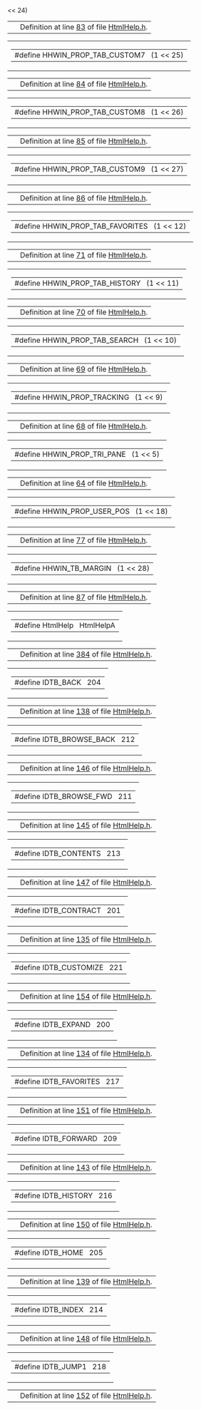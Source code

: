  &lt;&lt; 24)</td>
</tr>
</tbody>
</table></td>
</tr>
</tbody>
</table>

|  |  |
|----|----|
|   | Definition at line <a href="HtmlHelp_8h-source.md#l00083" class="el">83</a> of file <a href="HtmlHelp_8h-source.md" class="el">HtmlHelp.h</a>. |

<span id="468a827a84fa8bcae978f341859584dd" class="anchor"></span>

<table class="mdTable" data-cellpadding="2" data-cellspacing="0">
<colgroup>
<col style="width: 100%" />
</colgroup>
<tbody>
<tr>
<td class="mdRow"><table data-cellpadding="0" data-cellspacing="0" data-border="0">
<tbody>
<tr>
<td class="md" data-nowrap="" data-valign="top">#define HHWIN_PROP_TAB_CUSTOM7   (1 &lt;&lt; 25)</td>
</tr>
</tbody>
</table></td>
</tr>
</tbody>
</table>

|  |  |
|----|----|
|   | Definition at line <a href="HtmlHelp_8h-source.md#l00084" class="el">84</a> of file <a href="HtmlHelp_8h-source.md" class="el">HtmlHelp.h</a>. |

<span id="f3c5fe66b63eb7ffea47ec1d53894655" class="anchor"></span>

<table class="mdTable" data-cellpadding="2" data-cellspacing="0">
<colgroup>
<col style="width: 100%" />
</colgroup>
<tbody>
<tr>
<td class="mdRow"><table data-cellpadding="0" data-cellspacing="0" data-border="0">
<tbody>
<tr>
<td class="md" data-nowrap="" data-valign="top">#define HHWIN_PROP_TAB_CUSTOM8   (1 &lt;&lt; 26)</td>
</tr>
</tbody>
</table></td>
</tr>
</tbody>
</table>

|  |  |
|----|----|
|   | Definition at line <a href="HtmlHelp_8h-source.md#l00085" class="el">85</a> of file <a href="HtmlHelp_8h-source.md" class="el">HtmlHelp.h</a>. |

<span id="02cc566819e877345fcb448ab9a27d1f" class="anchor"></span>

<table class="mdTable" data-cellpadding="2" data-cellspacing="0">
<colgroup>
<col style="width: 100%" />
</colgroup>
<tbody>
<tr>
<td class="mdRow"><table data-cellpadding="0" data-cellspacing="0" data-border="0">
<tbody>
<tr>
<td class="md" data-nowrap="" data-valign="top">#define HHWIN_PROP_TAB_CUSTOM9   (1 &lt;&lt; 27)</td>
</tr>
</tbody>
</table></td>
</tr>
</tbody>
</table>

|  |  |
|----|----|
|   | Definition at line <a href="HtmlHelp_8h-source.md#l00086" class="el">86</a> of file <a href="HtmlHelp_8h-source.md" class="el">HtmlHelp.h</a>. |

<span id="edfcabb5e08a905e71ca4b4425dd33a8" class="anchor"></span>

<table class="mdTable" data-cellpadding="2" data-cellspacing="0">
<colgroup>
<col style="width: 100%" />
</colgroup>
<tbody>
<tr>
<td class="mdRow"><table data-cellpadding="0" data-cellspacing="0" data-border="0">
<tbody>
<tr>
<td class="md" data-nowrap="" data-valign="top">#define HHWIN_PROP_TAB_FAVORITES   (1 &lt;&lt; 12)</td>
</tr>
</tbody>
</table></td>
</tr>
</tbody>
</table>

|  |  |
|----|----|
|   | Definition at line <a href="HtmlHelp_8h-source.md#l00071" class="el">71</a> of file <a href="HtmlHelp_8h-source.md" class="el">HtmlHelp.h</a>. |

<span id="44a6c5cb1b039e5bedcdb42b5d42380f" class="anchor"></span>

<table class="mdTable" data-cellpadding="2" data-cellspacing="0">
<colgroup>
<col style="width: 100%" />
</colgroup>
<tbody>
<tr>
<td class="mdRow"><table data-cellpadding="0" data-cellspacing="0" data-border="0">
<tbody>
<tr>
<td class="md" data-nowrap="" data-valign="top">#define HHWIN_PROP_TAB_HISTORY   (1 &lt;&lt; 11)</td>
</tr>
</tbody>
</table></td>
</tr>
</tbody>
</table>

|  |  |
|----|----|
|   | Definition at line <a href="HtmlHelp_8h-source.md#l00070" class="el">70</a> of file <a href="HtmlHelp_8h-source.md" class="el">HtmlHelp.h</a>. |

<span id="61d020303fc70015bd847ec148629fd3" class="anchor"></span>

<table class="mdTable" data-cellpadding="2" data-cellspacing="0">
<colgroup>
<col style="width: 100%" />
</colgroup>
<tbody>
<tr>
<td class="mdRow"><table data-cellpadding="0" data-cellspacing="0" data-border="0">
<tbody>
<tr>
<td class="md" data-nowrap="" data-valign="top">#define HHWIN_PROP_TAB_SEARCH   (1 &lt;&lt; 10)</td>
</tr>
</tbody>
</table></td>
</tr>
</tbody>
</table>

|  |  |
|----|----|
|   | Definition at line <a href="HtmlHelp_8h-source.md#l00069" class="el">69</a> of file <a href="HtmlHelp_8h-source.md" class="el">HtmlHelp.h</a>. |

<span id="c3a1a93a00bca77ea5d64718c6d0f108" class="anchor"></span>

<table class="mdTable" data-cellpadding="2" data-cellspacing="0">
<colgroup>
<col style="width: 100%" />
</colgroup>
<tbody>
<tr>
<td class="mdRow"><table data-cellpadding="0" data-cellspacing="0" data-border="0">
<tbody>
<tr>
<td class="md" data-nowrap="" data-valign="top">#define HHWIN_PROP_TRACKING   (1 &lt;&lt; 9)</td>
</tr>
</tbody>
</table></td>
</tr>
</tbody>
</table>

|  |  |
|----|----|
|   | Definition at line <a href="HtmlHelp_8h-source.md#l00068" class="el">68</a> of file <a href="HtmlHelp_8h-source.md" class="el">HtmlHelp.h</a>. |

<span id="71b599a1cd9a8f9bd5e589dff6ef203b" class="anchor"></span>

<table class="mdTable" data-cellpadding="2" data-cellspacing="0">
<colgroup>
<col style="width: 100%" />
</colgroup>
<tbody>
<tr>
<td class="mdRow"><table data-cellpadding="0" data-cellspacing="0" data-border="0">
<tbody>
<tr>
<td class="md" data-nowrap="" data-valign="top">#define HHWIN_PROP_TRI_PANE   (1 &lt;&lt; 5)</td>
</tr>
</tbody>
</table></td>
</tr>
</tbody>
</table>

|  |  |
|----|----|
|   | Definition at line <a href="HtmlHelp_8h-source.md#l00064" class="el">64</a> of file <a href="HtmlHelp_8h-source.md" class="el">HtmlHelp.h</a>. |

<span id="a8167108d0b627651e758d09c93f3b5e" class="anchor"></span>

<table class="mdTable" data-cellpadding="2" data-cellspacing="0">
<colgroup>
<col style="width: 100%" />
</colgroup>
<tbody>
<tr>
<td class="mdRow"><table data-cellpadding="0" data-cellspacing="0" data-border="0">
<tbody>
<tr>
<td class="md" data-nowrap="" data-valign="top">#define HHWIN_PROP_USER_POS   (1 &lt;&lt; 18)</td>
</tr>
</tbody>
</table></td>
</tr>
</tbody>
</table>

|  |  |
|----|----|
|   | Definition at line <a href="HtmlHelp_8h-source.md#l00077" class="el">77</a> of file <a href="HtmlHelp_8h-source.md" class="el">HtmlHelp.h</a>. |

<span id="bfdf7ada271b588696cde303973a2b00" class="anchor"></span>

<table class="mdTable" data-cellpadding="2" data-cellspacing="0">
<colgroup>
<col style="width: 100%" />
</colgroup>
<tbody>
<tr>
<td class="mdRow"><table data-cellpadding="0" data-cellspacing="0" data-border="0">
<tbody>
<tr>
<td class="md" data-nowrap="" data-valign="top">#define HHWIN_TB_MARGIN   (1 &lt;&lt; 28)</td>
</tr>
</tbody>
</table></td>
</tr>
</tbody>
</table>

|  |  |
|----|----|
|   | Definition at line <a href="HtmlHelp_8h-source.md#l00087" class="el">87</a> of file <a href="HtmlHelp_8h-source.md" class="el">HtmlHelp.h</a>. |

<span id="5358139bb464c3b36a2f3386c7e15804" class="anchor"></span>

<table class="mdTable" data-cellpadding="2" data-cellspacing="0">
<colgroup>
<col style="width: 100%" />
</colgroup>
<tbody>
<tr>
<td class="mdRow"><table data-cellpadding="0" data-cellspacing="0" data-border="0">
<tbody>
<tr>
<td class="md" data-nowrap="" data-valign="top">#define HtmlHelp   HtmlHelpA</td>
</tr>
</tbody>
</table></td>
</tr>
</tbody>
</table>

|  |  |
|----|----|
|   | Definition at line <a href="HtmlHelp_8h-source.md#l00384" class="el">384</a> of file <a href="HtmlHelp_8h-source.md" class="el">HtmlHelp.h</a>. |

<span id="6c6c93c0d935c87e7f7764dfd5a8138b" class="anchor"></span>

<table class="mdTable" data-cellpadding="2" data-cellspacing="0">
<colgroup>
<col style="width: 100%" />
</colgroup>
<tbody>
<tr>
<td class="mdRow"><table data-cellpadding="0" data-cellspacing="0" data-border="0">
<tbody>
<tr>
<td class="md" data-nowrap="" data-valign="top">#define IDTB_BACK   204</td>
</tr>
</tbody>
</table></td>
</tr>
</tbody>
</table>

|  |  |
|----|----|
|   | Definition at line <a href="HtmlHelp_8h-source.md#l00138" class="el">138</a> of file <a href="HtmlHelp_8h-source.md" class="el">HtmlHelp.h</a>. |

<span id="4528604e065d8a4da528561f3e27d58c" class="anchor"></span>

<table class="mdTable" data-cellpadding="2" data-cellspacing="0">
<colgroup>
<col style="width: 100%" />
</colgroup>
<tbody>
<tr>
<td class="mdRow"><table data-cellpadding="0" data-cellspacing="0" data-border="0">
<tbody>
<tr>
<td class="md" data-nowrap="" data-valign="top">#define IDTB_BROWSE_BACK   212</td>
</tr>
</tbody>
</table></td>
</tr>
</tbody>
</table>

|  |  |
|----|----|
|   | Definition at line <a href="HtmlHelp_8h-source.md#l00146" class="el">146</a> of file <a href="HtmlHelp_8h-source.md" class="el">HtmlHelp.h</a>. |

<span id="ae41fb05de374e56606b943fb87031a0" class="anchor"></span>

<table class="mdTable" data-cellpadding="2" data-cellspacing="0">
<colgroup>
<col style="width: 100%" />
</colgroup>
<tbody>
<tr>
<td class="mdRow"><table data-cellpadding="0" data-cellspacing="0" data-border="0">
<tbody>
<tr>
<td class="md" data-nowrap="" data-valign="top">#define IDTB_BROWSE_FWD   211</td>
</tr>
</tbody>
</table></td>
</tr>
</tbody>
</table>

|  |  |
|----|----|
|   | Definition at line <a href="HtmlHelp_8h-source.md#l00145" class="el">145</a> of file <a href="HtmlHelp_8h-source.md" class="el">HtmlHelp.h</a>. |

<span id="afb265dc55ef3f6365e6316a987d3e6f" class="anchor"></span>

<table class="mdTable" data-cellpadding="2" data-cellspacing="0">
<colgroup>
<col style="width: 100%" />
</colgroup>
<tbody>
<tr>
<td class="mdRow"><table data-cellpadding="0" data-cellspacing="0" data-border="0">
<tbody>
<tr>
<td class="md" data-nowrap="" data-valign="top">#define IDTB_CONTENTS   213</td>
</tr>
</tbody>
</table></td>
</tr>
</tbody>
</table>

|  |  |
|----|----|
|   | Definition at line <a href="HtmlHelp_8h-source.md#l00147" class="el">147</a> of file <a href="HtmlHelp_8h-source.md" class="el">HtmlHelp.h</a>. |

<span id="448124d2ccd38272e57a67c0249a33b9" class="anchor"></span>

<table class="mdTable" data-cellpadding="2" data-cellspacing="0">
<colgroup>
<col style="width: 100%" />
</colgroup>
<tbody>
<tr>
<td class="mdRow"><table data-cellpadding="0" data-cellspacing="0" data-border="0">
<tbody>
<tr>
<td class="md" data-nowrap="" data-valign="top">#define IDTB_CONTRACT   201</td>
</tr>
</tbody>
</table></td>
</tr>
</tbody>
</table>

|  |  |
|----|----|
|   | Definition at line <a href="HtmlHelp_8h-source.md#l00135" class="el">135</a> of file <a href="HtmlHelp_8h-source.md" class="el">HtmlHelp.h</a>. |

<span id="550f71bf30fe44470adc33ae6336c41d" class="anchor"></span>

<table class="mdTable" data-cellpadding="2" data-cellspacing="0">
<colgroup>
<col style="width: 100%" />
</colgroup>
<tbody>
<tr>
<td class="mdRow"><table data-cellpadding="0" data-cellspacing="0" data-border="0">
<tbody>
<tr>
<td class="md" data-nowrap="" data-valign="top">#define IDTB_CUSTOMIZE   221</td>
</tr>
</tbody>
</table></td>
</tr>
</tbody>
</table>

|  |  |
|----|----|
|   | Definition at line <a href="HtmlHelp_8h-source.md#l00154" class="el">154</a> of file <a href="HtmlHelp_8h-source.md" class="el">HtmlHelp.h</a>. |

<span id="cd427a548cbe783f9aca4c66eba45315" class="anchor"></span>

<table class="mdTable" data-cellpadding="2" data-cellspacing="0">
<colgroup>
<col style="width: 100%" />
</colgroup>
<tbody>
<tr>
<td class="mdRow"><table data-cellpadding="0" data-cellspacing="0" data-border="0">
<tbody>
<tr>
<td class="md" data-nowrap="" data-valign="top">#define IDTB_EXPAND   200</td>
</tr>
</tbody>
</table></td>
</tr>
</tbody>
</table>

|  |  |
|----|----|
|   | Definition at line <a href="HtmlHelp_8h-source.md#l00134" class="el">134</a> of file <a href="HtmlHelp_8h-source.md" class="el">HtmlHelp.h</a>. |

<span id="aa63aef4c4f56d144d63f5d390c62a35" class="anchor"></span>

<table class="mdTable" data-cellpadding="2" data-cellspacing="0">
<colgroup>
<col style="width: 100%" />
</colgroup>
<tbody>
<tr>
<td class="mdRow"><table data-cellpadding="0" data-cellspacing="0" data-border="0">
<tbody>
<tr>
<td class="md" data-nowrap="" data-valign="top">#define IDTB_FAVORITES   217</td>
</tr>
</tbody>
</table></td>
</tr>
</tbody>
</table>

|  |  |
|----|----|
|   | Definition at line <a href="HtmlHelp_8h-source.md#l00151" class="el">151</a> of file <a href="HtmlHelp_8h-source.md" class="el">HtmlHelp.h</a>. |

<span id="377523fdcc284541002149e1d65cb287" class="anchor"></span>

<table class="mdTable" data-cellpadding="2" data-cellspacing="0">
<colgroup>
<col style="width: 100%" />
</colgroup>
<tbody>
<tr>
<td class="mdRow"><table data-cellpadding="0" data-cellspacing="0" data-border="0">
<tbody>
<tr>
<td class="md" data-nowrap="" data-valign="top">#define IDTB_FORWARD   209</td>
</tr>
</tbody>
</table></td>
</tr>
</tbody>
</table>

|  |  |
|----|----|
|   | Definition at line <a href="HtmlHelp_8h-source.md#l00143" class="el">143</a> of file <a href="HtmlHelp_8h-source.md" class="el">HtmlHelp.h</a>. |

<span id="88d40c6908000b29d07aa2cb99a39011" class="anchor"></span>

<table class="mdTable" data-cellpadding="2" data-cellspacing="0">
<colgroup>
<col style="width: 100%" />
</colgroup>
<tbody>
<tr>
<td class="mdRow"><table data-cellpadding="0" data-cellspacing="0" data-border="0">
<tbody>
<tr>
<td class="md" data-nowrap="" data-valign="top">#define IDTB_HISTORY   216</td>
</tr>
</tbody>
</table></td>
</tr>
</tbody>
</table>

|  |  |
|----|----|
|   | Definition at line <a href="HtmlHelp_8h-source.md#l00150" class="el">150</a> of file <a href="HtmlHelp_8h-source.md" class="el">HtmlHelp.h</a>. |

<span id="229e58617d4f671c975371115de7b73c" class="anchor"></span>

<table class="mdTable" data-cellpadding="2" data-cellspacing="0">
<colgroup>
<col style="width: 100%" />
</colgroup>
<tbody>
<tr>
<td class="mdRow"><table data-cellpadding="0" data-cellspacing="0" data-border="0">
<tbody>
<tr>
<td class="md" data-nowrap="" data-valign="top">#define IDTB_HOME   205</td>
</tr>
</tbody>
</table></td>
</tr>
</tbody>
</table>

|  |  |
|----|----|
|   | Definition at line <a href="HtmlHelp_8h-source.md#l00139" class="el">139</a> of file <a href="HtmlHelp_8h-source.md" class="el">HtmlHelp.h</a>. |

<span id="b81133f422c23abe605fad9235303b8c" class="anchor"></span>

<table class="mdTable" data-cellpadding="2" data-cellspacing="0">
<colgroup>
<col style="width: 100%" />
</colgroup>
<tbody>
<tr>
<td class="mdRow"><table data-cellpadding="0" data-cellspacing="0" data-border="0">
<tbody>
<tr>
<td class="md" data-nowrap="" data-valign="top">#define IDTB_INDEX   214</td>
</tr>
</tbody>
</table></td>
</tr>
</tbody>
</table>

|  |  |
|----|----|
|   | Definition at line <a href="HtmlHelp_8h-source.md#l00148" class="el">148</a> of file <a href="HtmlHelp_8h-source.md" class="el">HtmlHelp.h</a>. |

<span id="2a650155ab98c1069fd2acf94e5f9801" class="anchor"></span>

<table class="mdTable" data-cellpadding="2" data-cellspacing="0">
<colgroup>
<col style="width: 100%" />
</colgroup>
<tbody>
<tr>
<td class="mdRow"><table data-cellpadding="0" data-cellspacing="0" data-border="0">
<tbody>
<tr>
<td class="md" data-nowrap="" data-valign="top">#define IDTB_JUMP1   218</td>
</tr>
</tbody>
</table></td>
</tr>
</tbody>
</table>

|  |  |
|----|----|
|   | Definition at line <a href="HtmlHelp_8h-source.md#l00152" class="el">152</a> of file <a href="HtmlHelp_8h-source.md" class="el">HtmlHelp.h</a>. |

<span id="a16052494c99be65da6c2f5f430febcd" class="anchor"></span>

<table class="mdTable" data-cellpadding="2